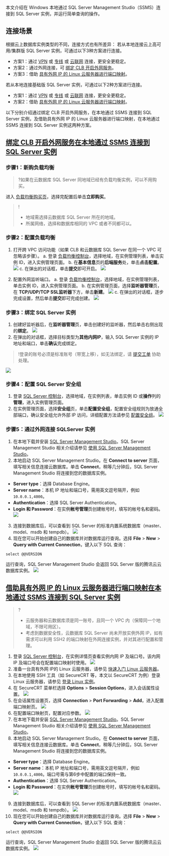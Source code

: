
本文介绍在 Windows 本地通过 SQL Server Management Studio（SSMS）连接到 SQL Server 实例，并运行简单查询的操作。

## 连接场景
根据云上数据库实例类型的不同，连接方式也有所差异：
若从本地连接云上高可用/集群版 SQL Server 实例，可通过以下3种方案进行连接。
- 方案1：通过 [VPN](https://cloud.tencent.com/document/product/554/18980) 或 [专线](https://cloud.tencent.com/document/product/216/7557) 或 [云联网](https://cloud.tencent.com/document/product/877/18768) 连接，更安全更稳定。
- 方案2：通过外网连接，可 [绑定 CLB 开启外网服务](#CLBKQWW)。
- 方案3：借助 [具有外网 IP 的 Linux 云服务器进行端口映射](#WWIPLJSL)。

若从本地连接基础版 SQL Server 实例，可通过以下2种方案进行连接。
- 方案1：通过 [VPN](https://cloud.tencent.com/document/product/554/18980) 或 [专线](https://cloud.tencent.com/document/product/216/7557) 或 [云联网](https://cloud.tencent.com/document/product/877/18768) 连接，更安全更稳定。
- 方案2：借助 [具有外网 IP 的 Linux 云服务器进行端口映射](#WWIPLJSL)。

以下分别介绍通过绑定 CLB 开启外网服务，在本地通过 SSMS 连接到 SQL Server 实例，及借助具有外网 IP 的 Linux 云服务器进行端口映射，在本地通过 SSMS 连接到 SQL Server 实例这两种方案。

## [绑定 CLB 开启外网服务在本地通过 SSMS 连接到 SQL Server 实例](id:CLBKQWW)
### 步骤1：新购负载均衡
>?如果在云数据库 SQL Server 同地域已经有负载均衡实例，可以不用购买。
>
进入 [负载均衡购买页](https://buy.cloud.tencent.com/clb)，选择完配置后单击**立即购买**。
>!
>- 地域需选择云数据库 SQL Server 所在的地域。
>- 所属网络，选择和数据库相同的 VPC 或者不同都可以。

### 步骤2：配置负载均衡
1. 打开跨 VPC 访问功能（如果 CLB 和云数据库 SQL Server 在同一个 VPC 可忽略该步骤）。
a. 登录 [负载均衡控制台](https://console.cloud.tencent.com/clb/instance)，选择地域，在实例管理列表，单击实例 ID，进入实例管理页面。
b. 在**基本信息**页的**后端服务**处，单击**点击配置**。
![](https://qcloudimg.tencent-cloud.cn/raw/8ff86cded677aded4343f4c8ca94bdd3.png)
c. 在弹出的对话框，单击**提交**即可开启。
![](https://qcloudimg.tencent-cloud.cn/raw/ff42f39084a4c37e6558b44e0c645c57.png)

2. 配置外网监听端口。
a. 登录 [负载均衡控制台](https://console.cloud.tencent.com/clb/instance)，选择地域，在实例管理列表，单击实例 ID，进入实例管理页面。
b. 在实例管理页面，选择**监听器管理**页，在 **TCP/UDP/TCP SSL监听器**下方，单击**新建**。
![](https://qcloudimg.tencent-cloud.cn/raw/6ec6c16cd556710910349f961ff49799.png)
c. 在弹出的对话框，逐步完成设置，然后单击**提交**即可完成创建。
![](https://qcloudimg.tencent-cloud.cn/raw/43f1a017f94712f93ef80d886a8452d5.png)

### 步骤3：绑定 SQL Server 实例
1. 创建好监听器后，在**监听器管理**页，单击创建好的监听器，然后单击右侧出现的**绑定**。
![](https://qcloudimg.tencent-cloud.cn/raw/3f96c6cc462304f626a1ec4c464b1132.png)
2. 在弹出的对话框，选择目标类型为**其他内网IP**，输入 SQL Server 实例的 IP 地址和端口，单击**确认**完成绑定。
>!登录的账号必须是标准账号（带宽上移），如无法绑定，请 [提交工单](https://console.cloud.tencent.com/workorder/category) 协助处理。
>
![](https://qcloudimg.tencent-cloud.cn/raw/d1f887acdf59375add6c0d13afd08d90.png)

### 步骤4：配置 SQL Server 安全组
1. 登录 [SQL Server 控制台](https://console.cloud.tencent.com/sqlserver)，选择地域，在实例列表，单击实例 ID 或**操作**列的**管理**，进入实例管理页面。
2. 在实例管理页面，选择**安全组**页，单击**配置安全组**，配置安全组规则为放通全部端口，确认安全组允许外部 IP 访问，详细配置方法请参见 [配置安全组](https://cloud.tencent.com/document/product/238/43287)。
![](https://qcloudimg.tencent-cloud.cn/raw/9e21be547485994b56ee900b9c04fec6.png)

### 步骤5：通过外网连接 SQLServer 实例
1. 在本地下载并安装 [SQL Server Management Studio](https://docs.microsoft.com/en-us/sql/ssms/download-sql-server-management-studio-ssms?view=sql-server-ver16)。SQL Server Management Studio 相关介绍请参见 [使用 SQL Server Management Studio](https://docs.microsoft.com/zh-cn/sql/ssms/sql-server-management-studio-ssms?view=sql-server-ver15)。
2. 本地启动 SQL Server Management Studio。在 **Connect to server**  页面，填写相关信息连接云数据库。单击 **Connect**，稍等几分钟后，SQL Server Management Studio 将连接到您的数据库实例。
 - **Server type**：选择 Database Engine。
 - **Server name**：本机 IP 地址和端口号，需用英文逗号隔开，例如`10.0.0.1,4000`。
 -  **Authentication**：选择 SQL Server Authentication。
 -  **Login 和 Password**：在实例**帐号管理**页创建帐号时，填写的帐号名和密码。
![](https://main.qcloudimg.com/raw/14d90aa2eda6c841680f0fdc74db8219.png)
3. 连接到数据库后，可以查看到 SQL Server 的标准内置系统数据库（master、model、msdb 和 tempdb）。
![](https://main.qcloudimg.com/raw/c65c02197b506bd5b326128f1a3983a0.png)
4.  现在您可以开始创建自己的数据库并对数据库运行查询。选择 **File** > **New** > **Query with Current Connection**，键入以下 SQL 查询：
```
select @@VERSION
```
运行查询，SQL Server Management Studio 会返回 SQL Server 版的腾讯云云数据库实例。
![](https://qcloudimg.tencent-cloud.cn/raw/620a6143d5687581e9f2892e3fb76130.png)

## [借助具有外网 IP 的 Linux 云服务器进行端口映射在本地通过 SSMS 连接到 SQL Server 实例](id:WWIPLJSL)

>?
>- 云服务器和云数据库须是同一账号，且同一个 VPC 内（保障同一个地域，不限可用区）。
>- 考虑到数据安全性，云数据库 SQL Server 尚未开放实例外网 IP，如有需求可以利用 SSH2 的端口映射在外网连接实例，并对其进行配置和管理。

1. 登录 [SQL Server 控制台](https://console.cloud.tencent.com/sqlserver)，在实例详情页查看实例内网 IP 及端口号。该内网 IP 及端口号会在配置端口映射时使用。
![](https://main.qcloudimg.com/raw/5482cc658c605ea56a5502097b862e92.png)
2. 准备一台具有外网 IP的 Linux 云服务器，请参见 [快速入门 Linux 云服务器](https://cloud.tencent.com/document/product/213/2936)。
3. 在本地使用 SSH 工具（如 SecureCRT 等，本文以 SecureCRT 为例）登录 Linux 云服务器，请参见 [登录 Linux 实例](https://cloud.tencent.com/document/product/213/5436)。
4. 在 SecureCRT 菜单栏选择 **Options** > **Session Options**，进入会话属性设置。
![](https://main.qcloudimg.com/raw/acbb1ad0a808ac59a0053063b75aab8b.png)
5. 在会话属性设置页，选择 **Connection** > **Port Forwarding** > **Add**，进入配置端口映射页。
![](https://main.qcloudimg.com/raw/05f0cadcda75c6f931f34eb296a5ab6f.png)
6. 在配置端口映射页，配置对应参数。
![](https://main.qcloudimg.com/raw/0ac1295fb04aebff56050b3bc6b32f6e.png)
7. 在本地下载并安装 [SQL Server Management Studio](https://docs.microsoft.com/en-us/sql/ssms/download-sql-server-management-studio-ssms)。SQL Server Management Studio 相关介绍请参见 [使用 SQL Server Management Studio](https://docs.microsoft.com/zh-cn/sql/ssms/sql-server-management-studio-ssms?view=sql-server-ver15)。
8. 本地启动 SQL Server Management Studio。在 **Connect to server**  页面，填写相关信息连接云数据库。单击 **Connect**，稍等几分钟后，SQL Server Management Studio 将连接到您的数据库实例。
 - **Server type**：选择 Database Engine。
 - **Server name**：本机 IP 地址和端口号，需用英文逗号隔开，例如`10.0.0.1,4000`。端口号需与第6步中配置的端口保持一致。
 -  **Authentication**：选择 SQL Server Authentication。
 -  **Login 和 Password**：在实例**帐号管理**页创建帐号时，填写的帐号名和密码。
![](https://main.qcloudimg.com/raw/14d90aa2eda6c841680f0fdc74db8219.png)
9.  连接到数据库后，可以查看到 SQL Server 的标准内置系统数据库（master、model、msdb 和 tempdb）。
![](https://main.qcloudimg.com/raw/c65c02197b506bd5b326128f1a3983a0.png)
10. 现在您可以开始创建自己的数据库并对数据库运行查询。选择 **File** > **New** > **Query with Current Connection**，键入以下 SQL 查询：
```
select @@VERSION
```
运行查询，SQL Server Management Studio 会返回 SQL Server 版的腾讯云云数据库实例。
![](https://qcloudimg.tencent-cloud.cn/raw/620a6143d5687581e9f2892e3fb76130.png)

